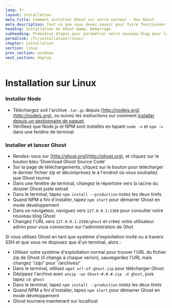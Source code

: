 ```yaml
---
lang: fr
layout: installation
meta_title: Comment installer Ghost sur votre serveur - Doc Ghost
meta_description: Tout ce que vous devez savoir pour faire fonctionner votre plateforme de blog Ghost sur votre environnement local ou distant.
heading: Installation de Ghost &amp; Démarrage
subheading: Premières étapes pour paramétrer votre nouveau blog pour la première fois.
permalink: /fr/installation/linux/
chapter: installation
section: linux
prev_section: windows
next_section: deploy
---
```



# Installation sur Linux <a id="install-linux"></a>

### Installer Node

*   Téléchargez soit l'archive `.tar.gz` depuis [http://nodejs.org](http://nodejs.org), ou suivez les instructions sur comment [installer depuis un gestionnaire de paquet](https://github.com/joyent/node/wiki/Installing-Node.js-via-package-manager).
*   Vérifieez que Node.js et NPM sont installés en tapant `node -v` et `npm -v` dans une fenêtre de terminal

### Installer et lancer Ghost

*   Rendez-vous sur [http://ghost.org](http://ghost.org), et cliquez sur le bouton bleu 'Download Ghost Source Code'
*   Sur la page de téléchargements, cliquez sur le bouton pour télécharger le dernier fichier zip et décompresez le à l'endroit où vous souhaitez que Ghost tourne
*   Dans une fenêtre de terminal, changez le répertoire vers la racine du dossier Ghost juste extrait
*   Dans le terminal, tapez `npm install --production` <span class="note">notez les deux tirets</span>
*   Quand NPM a fini d'installer, tapez `npm start` pour démarrer Ghost en mode développement
*   Dans un navigateur, naviguez vers <code class="path">127.0.0.1:2368</code> pour consulter votre nouveau blog Ghost
*   Changez l'URL vers <code class="path">127.0.0.1:2368/ghost</code> et créez votre utilisateur admin pour vous connecteur sur l'administration de Ghot

Si vous utilisez Ghost en tant que système d'exploitation invité ou à travers SSH et que vous ne disposez que d'un terminal, alors :

*   Utilisez votre système d'exploitation normal pour trouver l'URL du fichier zip de Ghost (il change à chaque verion), sauvegardez l'URL mais changez '/zip/' pour '/archives/'
*   Dans le terminal, utilisez `wget url-of-ghost.zip` pour télécharger Ghost
*   Dézippez l'archive avec `unzip -uo Ghost-#.#.#.zip -d ghost`, puis tapez `cd ghost`
*   Dans le terminal, tapez `npm install --production` <span class="note">notez les deux tirets</span>
*   Quand NPM a fini d'installer, tapez `npm start` pour démarrer Ghost en mode développement
*   Ghost tournera maintenant sur localhost


